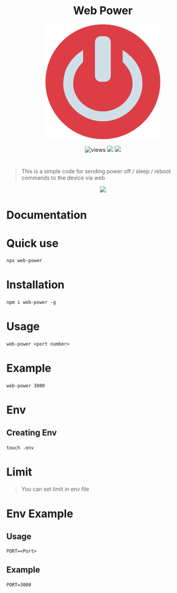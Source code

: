 <h1 align=center>Web Power</h1>
<p align=center>
<img src="https://raw.githubusercontent.com/alestor123/WEB-POWER/master/public/public/assets/image/icon.svg" width=300 alt=views>
</p>

<p align=center>
<img src="https://img.shields.io/github/license/alestor123/WEB-POWER" alt=views >
<a href="https://github.com/alestor123/WEB-POWER/issues">
<img src="https://img.shields.io/github/issues-raw/alestor123/WEB-POWER"></a>
<a href="https://www.npmjs.com/package/web-powers"><img src="https://img.shields.io/npm/v/web-power"></a>
</p>

# 
> This is a simple code for sending power off / sleep / reboot  commands to the device via web 
<p align=center>
<a href="https://npmjs.org/package/web-power">
<img src="https://nodei.co/npm/web-power.png"></a>
</p>

# Documentation

# Quick use

``npx web-power``

# Installation

``npm i web-power -g ``

# Usage

``web-power <port number> ``

# Example
``web-power 3000``

# Env

## Creating Env
``touch .env``

# Limit 

> You can set limit in env file 

# Env Example

## Usage
```
PORT=<Port>
```
## Example


```
PORT=3000
```
